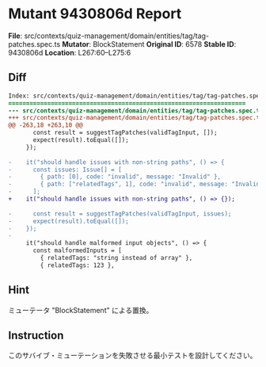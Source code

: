 # Mutant 9430806d Report

**File**: src/contexts/quiz-management/domain/entities/tag/tag-patches.spec.ts
**Mutator**: BlockStatement
**Original ID**: 6578
**Stable ID**: 9430806d
**Location**: L267:60–L275:6

## Diff

```diff
Index: src/contexts/quiz-management/domain/entities/tag/tag-patches.spec.ts
===================================================================
--- src/contexts/quiz-management/domain/entities/tag/tag-patches.spec.ts	original
+++ src/contexts/quiz-management/domain/entities/tag/tag-patches.spec.ts	mutated #6578
@@ -263,18 +263,10 @@
       const result = suggestTagPatches(validTagInput, []);
       expect(result).toEqual([]);
     });
 
-    it("should handle issues with non-string paths", () => {
-      const issues: Issue[] = [
-        { path: [0], code: "invalid", message: "Invalid" },
-        { path: ["relatedTags", 1], code: "invalid", message: "Invalid" },
-      ];
+    it("should handle issues with non-string paths", () => {});
 
-      const result = suggestTagPatches(validTagInput, issues);
-      expect(result).toEqual([]);
-    });
-
     it("should handle malformed input objects", () => {
       const malformedInputs = [
         { relatedTags: "string instead of array" },
         { relatedTags: 123 },
```

## Hint

ミューテータ "BlockStatement" による置換。

## Instruction

このサバイブ・ミューテーションを失敗させる最小テストを設計してください。

